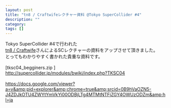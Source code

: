 ```yaml
---
layout: post
title: "tn8 / Craftwifeレクチャー資料 @Tokyo SuperCollider #4"
description: ""
category: 
tags: []
---
```

 

Tokyo SuperCollider #4で行われた<br /><a href="http://supercollider.jp/blog/">tn8 / Craftwife</a>さんによるSCレクチャーの資料をアップさせて頂きました。<br />とってもわかりやすく書かれた貴重な資料です。<br /><br />[tksc04_begginers.zip ]<br /><a href="http://supercollider.jp/modules/bwiki/index.php?TKSC04">http://supercollider.jp/modules/bwiki/index.php?TKSC04</a><br /><br /><a href="https://docs.google.com/viewer?a=v&amp;pid=explorer&amp;chrome=true&amp;srcid=0B9hVaOZN5-J4ZDJkOTU4ZWYtYmVkYi00ODBjLTg4MTMtNTFjZGY4OWUzODZm&amp;hl=ja">https://docs.google.com/viewer?a=v&amp;pid=explorer&amp;chrome=true&amp;srcid=0B9hVaOZN5-J4ZDJkOTU4ZWYtYmVkYi00ODBjLTg4MTMtNTFjZGY4OWUzODZm&amp;hl=ja</a>
